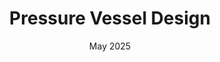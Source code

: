 ---
title: Pressure Vessel Design
description: Design of pressure vessels using ASME Boiler and Pressure Vessel Code and with variable geometry and pressure.
date: May 2025
tags: [
    Pressure Vessels,
    ASME,
    Programming,
]
role: Team Member
team: 5
images: [
    [1.png, Curve shows how thickness changes with different parameters],
    [2.png, FEA simulation of a pressure vessel to compare with the analytical solution], 
    [3.png, Screen of the some of the code used to calculate the thickness],
    [4.png, Values produced by the code],
    [5.png, BMD also produced by the code],
]
---